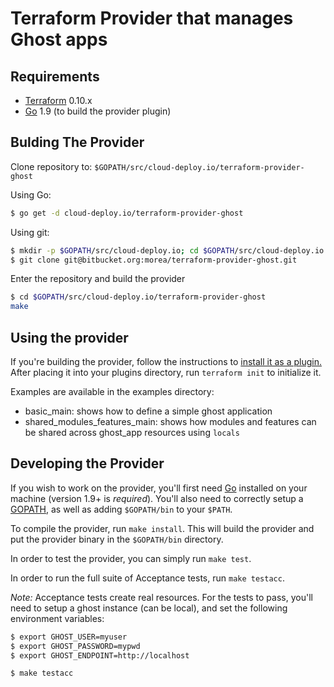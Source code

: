 Terraform Provider that manages Ghost apps
==========================================

Requirements
------------

-	[Terraform](https://www.terraform.io/downloads.html) 0.10.x
-	[Go](https://golang.org/doc/install) 1.9 (to build the provider plugin)

Bulding The Provider
--------------------
Clone repository to: `$GOPATH/src/cloud-deploy.io/terraform-provider-ghost`

Using Go:
```sh
$ go get -d cloud-deploy.io/terraform-provider-ghost
```

Using git:
```sh
$ mkdir -p $GOPATH/src/cloud-deploy.io; cd $GOPATH/src/cloud-deploy.io
$ git clone git@bitbucket.org:morea/terraform-provider-ghost.git
```

Enter the repository and build the provider
```sh
$ cd $GOPATH/src/cloud-deploy.io/terraform-provider-ghost
make
```

Using the provider
----------------------
If you're building the provider, follow the instructions to [install it as a plugin.](https://www.terraform.io/docs/plugins/basics.html#installing-a-plugin) After placing it into your plugins directory,  run `terraform init` to initialize it.

Examples are available in the examples directory:
- basic_main: shows how to define a simple ghost application
- shared_modules_features_main: shows how modules and features can be shared across ghost_app resources using `locals`

Developing the Provider
---------------------------

If you wish to work on the provider, you'll first need [Go](http://www.golang.org) installed on your machine (version 1.9+ is *required*). You'll also need to correctly setup a [GOPATH](http://golang.org/doc/code.html#GOPATH), as well as adding `$GOPATH/bin` to your `$PATH`.

To compile the provider, run `make install`. This will build the provider and put the provider binary in the `$GOPATH/bin` directory.

In order to test the provider, you can simply run `make test`.

In order to run the full suite of Acceptance tests, run `make testacc`.

*Note:* Acceptance tests create real resources. For the tests to pass, you'll need to setup a ghost instance (can be local), and set the following environment variables:

```sh
$ export GHOST_USER=myuser
$ export GHOST_PASSWORD=mypwd
$ export GHOST_ENDPOINT=http://localhost

$ make testacc
```
